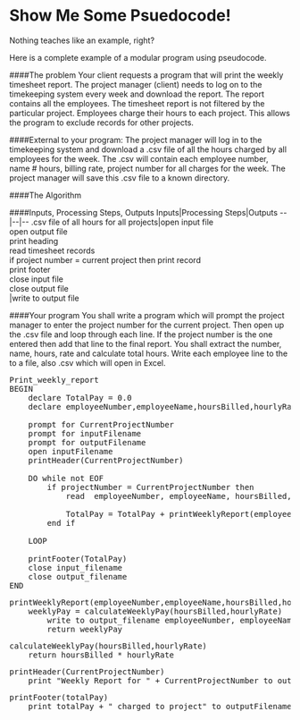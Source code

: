# Show Me Some Psuedocode!

Nothing teaches like an example, right?

Here is a complete example of a modular program using pseudocode.

####The problem
Your client requests a program that will print the weekly timesheet report. The project manager (client) needs to log on to the timekeeping system every week and download the report. The report contains all the employees. The timesheet report is not filtered by the particular project. Employees charge their hours to each project. This allows the program to exclude records for other projects.

####External to your program:
The project manager will log in to the timekeeping system and download a .csv file of all the hours charged by all employees for the week. The .csv will contain each employee number, name # hours, billing rate, project number for all charges for the week. The project manager will save this .csv file to a known directory.

####The Algorithm

####Inputs, Processing Steps, Outputs
Inputs|Processing Steps|Outputs
--|--|--
.csv file of all hours for all projects|open input file<br/>open output file<br/>print heading<br/>read timesheet records<br/>if project number = current project then print record<br/>print footer<br/>close input file<br/>close output file<br/>|write to output file


####Your program
You shall write a program which will prompt the project manager to enter the project number for the current project.
Then open up the .csv file and loop through each line. 
If the project number is the one entered then add that line to the final report. You shall extract the number, name, hours,  rate and calculate total hours. Write each employee line to the to a file, also .csv which will open in Excel.
<pre>Print_weekly_report
BEGIN
    declare TotalPay = 0.0
    declare employeeNumber,employeeName,hoursBilled,hourlyRate
    
    prompt for CurrentProjectNumber
    prompt for inputFilename
    prompt for outputFilename
    open inputFilename
    printHeader(CurrentProjectNumber)
    
    DO while not EOF
        if projectNumber = CurrentProjectNumber then
            read  employeeNumber, employeeName, hoursBilled, hourlyRate
            
            TotalPay = TotalPay + printWeeklyReport(employeeNumber,employeeName,hoursBilled,hourlyRate)
        end if
        
    LOOP
    
    printFooter(TotalPay)
    close input_filename
    close output_filename
END</pre>

<pre>printWeeklyReport(employeeNumber,employeeName,hoursBilled,hourlyRate)
    weeklyPay = calculateWeeklyPay(hoursBilled,hourlyRate)
        write to output_filename employeeNumber, employeeName, weeklyPay
        return weeklyPay
</pre>
<pre>calculateWeeklyPay(hoursBilled,hourlyRate)
    return hoursBilled * hourlyRate
</pre>

<pre>printHeader(CurrentProjectNumber)
    print "Weekly Report for " + CurrentProjectNumber to outputFilename
</pre>    

<pre>printFooter(totalPay)
    print totalPay + " charged to project" to outputFilename
</pre>
